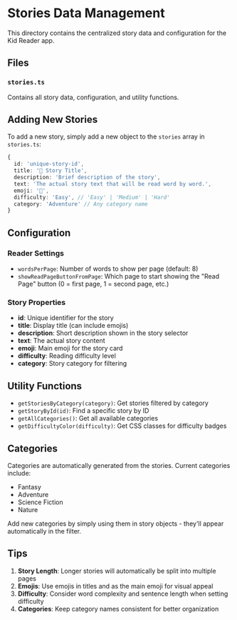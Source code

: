 # Stories Data Management

This directory contains the centralized story data and configuration for the Kid Reader app.

## Files

### `stories.ts`
Contains all story data, configuration, and utility functions.

## Adding New Stories

To add a new story, simply add a new object to the `stories` array in `stories.ts`:

```typescript
{
  id: 'unique-story-id',
  title: '🎈 Story Title',
  description: 'Brief description of the story',
  text: 'The actual story text that will be read word by word.',
  emoji: '🎈',
  difficulty: 'Easy', // 'Easy' | 'Medium' | 'Hard'
  category: 'Adventure' // Any category name
}
```

## Configuration

### Reader Settings
- `wordsPerPage`: Number of words to show per page (default: 8)
- `showReadPageButtonFromPage`: Which page to start showing the "Read Page" button (0 = first page, 1 = second page, etc.)

### Story Properties
- **id**: Unique identifier for the story
- **title**: Display title (can include emojis)
- **description**: Short description shown in the story selector
- **text**: The actual story content
- **emoji**: Main emoji for the story card
- **difficulty**: Reading difficulty level
- **category**: Story category for filtering

## Utility Functions

- `getStoriesByCategory(category)`: Get stories filtered by category
- `getStoryById(id)`: Find a specific story by ID
- `getAllCategories()`: Get all available categories
- `getDifficultyColor(difficulty)`: Get CSS classes for difficulty badges

## Categories

Categories are automatically generated from the stories. Current categories include:
- Fantasy
- Adventure
- Science Fiction
- Nature

Add new categories by simply using them in story objects - they'll appear automatically in the filter.

## Tips

1. **Story Length**: Longer stories will automatically be split into multiple pages
2. **Emojis**: Use emojis in titles and as the main emoji for visual appeal
3. **Difficulty**: Consider word complexity and sentence length when setting difficulty
4. **Categories**: Keep category names consistent for better organization 